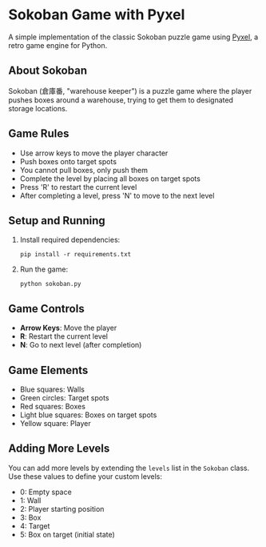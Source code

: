 # Sokoban Game with Pyxel

A simple implementation of the classic Sokoban puzzle game using [Pyxel](https://github.com/kitao/pyxel), a retro game engine for Python.

## About Sokoban

Sokoban (倉庫番, "warehouse keeper") is a puzzle game where the player pushes boxes around a warehouse, trying to get them to designated storage locations.

## Game Rules

- Use arrow keys to move the player character
- Push boxes onto target spots
- You cannot pull boxes, only push them
- Complete the level by placing all boxes on target spots
- Press 'R' to restart the current level
- After completing a level, press 'N' to move to the next level

## Setup and Running

1. Install required dependencies:
   ```
   pip install -r requirements.txt
   ```

2. Run the game:
   ```
   python sokoban.py
   ```

## Game Controls

- **Arrow Keys**: Move the player
- **R**: Restart the current level
- **N**: Go to next level (after completion)

## Game Elements

- Blue squares: Walls
- Green circles: Target spots
- Red squares: Boxes
- Light blue squares: Boxes on target spots
- Yellow square: Player

## Adding More Levels

You can add more levels by extending the `levels` list in the `Sokoban` class. 
Use these values to define your custom levels:
- 0: Empty space
- 1: Wall
- 2: Player starting position
- 3: Box
- 4: Target
- 5: Box on target (initial state)
